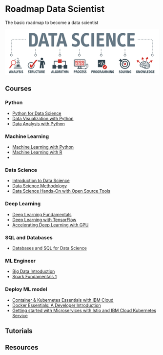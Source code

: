 # Roadmap Data Scientist

The basic roadmap to become a data scientist

<p align="center">
<img src="ds_o.png">
</p>

## Courses

### Python

- [Python for Data Science](https://courses.cognitiveclass.ai/courses/course-v1:Cognitiveclass+PY0101EN+v2/info)
- [Data Visualization with Python](https://courses.cognitiveclass.ai/courses/course-v1:CognitiveClass+DV0101EN+v1/info)
- [Data Analysis with Python](https://courses.cognitiveclass.ai/courses/course-v1:CognitiveClass+DA0101EN+2017/info)

### Machine Learning

- [Machine Learning with Python](https://courses.cognitiveclass.ai/courses/course-v1:CognitiveClass+ML0101ENv3+2018/info)
- [Machine Learning with R](https://cognitiveclass.ai/courses/machine-learning-r)
-

### Data Science

- [Introduction to Data Science](https://courses.cognitiveclass.ai/courses/course-v1:BigDataUniversity+DS0101EN+2016/info)
- [Data Science Methodology](https://courses.cognitiveclass.ai/courses/course-v1:CognitiveClass+DS0103EN+v3/info)
- [Data Science Hands-On with Open Source Tools](https://courses.cognitiveclass.ai/courses/course-v1:CognitiveClass+DS0105EN+v2/info)

### Deep Learning

- [Deep Learning Fundamentals](https://courses.cognitiveclass.ai/courses/course-v1:DeepLearning.TV+ML0115EN+v2.0/info)
- [Deep Learning with TensorFlow](https://courses.cognitiveclass.ai/courses/course-v1:CognitiveClass+ML0120ENv2+2018/info)
- [Accelerating Deep Learning with GPU](https://courses.cognitiveclass.ai/courses/course-v1:IBMDeveloperSkillsNetwork+ML0122ENv1+2019/info)

### SQL and Databases

- [Databases and SQL for Data Science](https://www.coursera.org/learn/sql-data-science)

### ML Engineer

- [Big Data Introduction](https://courses.cognitiveclass.ai/courses/course-v1:BigDataUniversity+BD0101EN+2016_T2/courseware)
- [Spark Fundamentals 1](https://courses.cognitiveclass.ai/courses/course-v1:BigDataUniversity+BD0211EN+2016/info)

### Deploy ML model

- [Container & Kubernetes Essentials with IBM Cloud](https://courses.cognitiveclass.ai/courses/course-v1:CognitiveClass+CO0201EN+v1/info)
- [Docker Essentials: A Developer Introduction](https://courses.cognitiveclass.ai/courses/course-v1:IBMDeveloperSkillsNetwork+CO0101EN+v1/info)
- [Getting started with Microservices with Istio and IBM Cloud Kubernetes Service](https://courses.cognitiveclass.ai/courses/course-v1:CognitiveClass+CO0301EN+v1/course/)

## Tutorials

## Resources
